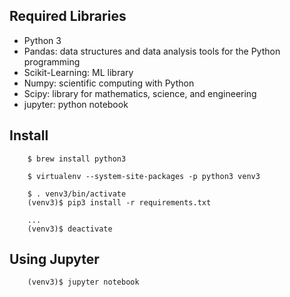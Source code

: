 ## Required Libraries
- Python 3
- Pandas: data structures and data analysis tools for the Python programming
- Scikit-Learning: ML library
- Numpy: scientific computing with Python
- Scipy: library for mathematics, science, and engineering
- jupyter: python notebook

## Install
```
    $ brew install python3
    
    $ virtualenv --system-site-packages -p python3 venv3
    
    $ . venv3/bin/activate
    (venv3)$ pip3 install -r requirements.txt

    ...
    (venv3)$ deactivate
```

## Using Jupyter
```
    (venv3)$ jupyter notebook
```